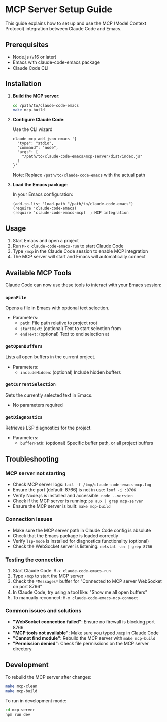 # MCP Server Setup Guide

This guide explains how to set up and use the MCP (Model Context Protocol) integration between Claude Code and Emacs.

## Prerequisites

- Node.js (v16 or later)
- Emacs with claude-code-emacs package
- Claude Code CLI

## Installation

1. **Build the MCP server**:
   ```bash
   cd /path/to/claude-code-emacs
   make mcp-build
   ```

2. **Configure Claude Code**:
   
   Use the CLI wizard
   ```shell
   claude mcp add-json emacs '{
     "type": "stdio",
     "command": "node",
     "args": [
       "/path/to/claude-code-emacs/mcp-server/dist/index.js"
     ]
   }'
   ```
   
   Note: Replace `/path/to/claude-code-emacs` with the actual path

3. **Load the Emacs package**:
   
   In your Emacs configuration:
   ```elisp
   (add-to-list 'load-path "/path/to/claude-code-emacs")
   (require 'claude-code-emacs)
   (require 'claude-code-emacs-mcp)  ; MCP integration
   ```

## Usage

1. Start Emacs and open a project
2. Run `M-x claude-code-emacs-run` to start Claude Code
3. Type `/mcp` in the Claude Code session to enable MCP integration
4. The MCP server will start and Emacs will automatically connect

## Available MCP Tools

Claude Code can now use these tools to interact with your Emacs session:

### `openFile`
Opens a file in Emacs with optional text selection.
- Parameters:
  - `path`: File path relative to project root
  - `startText`: (optional) Text to start selection from
  - `endText`: (optional) Text to end selection at

### `getOpenBuffers`
Lists all open buffers in the current project.
- Parameters:
  - `includeHidden`: (optional) Include hidden buffers

### `getCurrentSelection`
Gets the currently selected text in Emacs.
- No parameters required

### `getDiagnostics`
Retrieves LSP diagnostics for the project.
- Parameters:
  - `bufferPath`: (optional) Specific buffer path, or all project buffers

## Troubleshooting

### MCP server not starting
- Check MCP server logs: `tail -f /tmp/claude-code-emacs-mcp.log`
- Ensure the port (default: 8766) is not in use: `lsof -i :8766`
- Verify Node.js is installed and accessible: `node --version`
- Check if the MCP server is running: `ps aux | grep mcp-server`
- Ensure the MCP server is built: `make mcp-build`

### Connection issues
- Make sure the MCP server path in Claude Code config is absolute
- Check that the Emacs package is loaded correctly
- Verify `lsp-mode` is installed for diagnostics functionality (optional)
- Check the WebSocket server is listening: `netstat -an | grep 8766`

### Testing the connection
1. Start Claude Code: `M-x claude-code-emacs-run`
2. Type `/mcp` to start the MCP server
3. Check the `*Messages*` buffer for "Connected to MCP server WebSocket on port 8766"
4. In Claude Code, try using a tool like: "Show me all open buffers"
5. To manually reconnect: `M-x claude-code-emacs-mcp-connect`

### Common issues and solutions
- **"WebSocket connection failed"**: Ensure no firewall is blocking port 8766
- **"MCP tools not available"**: Make sure you typed `/mcp` in Claude Code
- **"Cannot find module"**: Rebuild the MCP server with `make mcp-build`
- **"Permission denied"**: Check file permissions on the MCP server directory

## Development

To rebuild the MCP server after changes:
```bash
make mcp-clean
make mcp-build
```

To run in development mode:
```bash
cd mcp-server
npm run dev
```
